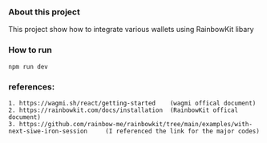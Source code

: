 ### About this project

This project show how to integrate various wallets using RainbowKit libary

### How to run

```
npm run dev
```

### references:

```
1. https://wagmi.sh/react/getting-started    (wagmi offical document)
2. https://rainbowkit.com/docs/installation  (RainbowKit offical document)
3. https://github.com/rainbow-me/rainbowkit/tree/main/examples/with-next-siwe-iron-session     (I referenced the link for the major codes)
```
